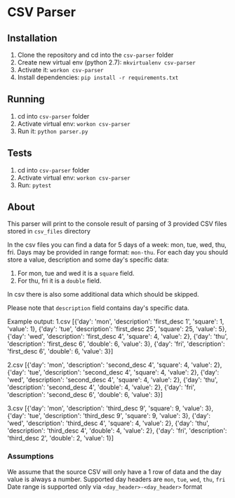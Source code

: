 # CSV Parser

## Installation
1. Clone the repository and cd into the `csv-parser` folder
2. Create new virtual env (python 2.7):
`mkvirtualenv csv-parser`
3. Activate it: `workon csv-parser`
4. Install dependencies: `pip install -r requirements.txt`

## Running
1. cd into `csv-parser` folder
2. Activate virtual env: `workon csv-parser`
3. Run it: `python parser.py`

## Tests
1. cd into `csv-parser` folder
2. Activate virtual env: `workon csv-parser`
3. Run: `pytest`


## About

This parser will print to the console result of parsing of 3 provided CSV files 
stored in `csv_files` directory

In the csv files you can find a data for 5 days of a week: mon, tue, wed, thu, fri. Days may be provided in range format: `mon-thu`.
For each day you should store a value, description and some day's specific data:
1. For mon, tue and wed it is a `square` field.
2. For thu, fri it is a `double` field.

In csv there is also some additional data which should be skipped.

Please note that `description` field contains day's specific data.

Example output:
1.csv
[{'day': 'mon', 'description': 'first_desc 1', 'square': 1, 'value': 1},
 {'day': 'tue', 'description': 'first_desc 25', 'square': 25, 'value': 5},
 {'day': 'wed', 'description': 'first_desc 4', 'square': 4, 'value': 2},
 {'day': 'thu', 'description': 'first_desc 6', 'double': 6, 'value': 3},
 {'day': 'fri', 'description': 'first_desc 6', 'double': 6, 'value': 3}]

2.csv
[{'day': 'mon', 'description': 'second_desc 4', 'square': 4, 'value': 2},
 {'day': 'tue', 'description': 'second_desc 4', 'square': 4, 'value': 2},
 {'day': 'wed', 'description': 'second_desc 4', 'square': 4, 'value': 2},
 {'day': 'thu', 'description': 'second_desc 4', 'double': 4, 'value': 2},
 {'day': 'fri', 'description': 'second_desc 6', 'double': 6, 'value': 3}]

3.csv
[{'day': 'mon', 'description': 'third_desc 9', 'square': 9, 'value': 3},
 {'day': 'tue', 'description': 'third_desc 9', 'square': 9, 'value': 3},
 {'day': 'wed', 'description': 'third_desc 4', 'square': 4, 'value': 2},
 {'day': 'thu', 'description': 'third_desc 4', 'double': 4, 'value': 2},
 {'day': 'fri', 'description': 'third_desc 2', 'double': 2, 'value': 1}]


### Assumptions

We assume that the source CSV will only have a 1 row of data and the day value 
is always a number.
Supported day headers are `mon`, `tue`, `wed`, `thu`, `fri`
Date range is supported only via `<day_header>-<day_header>` format